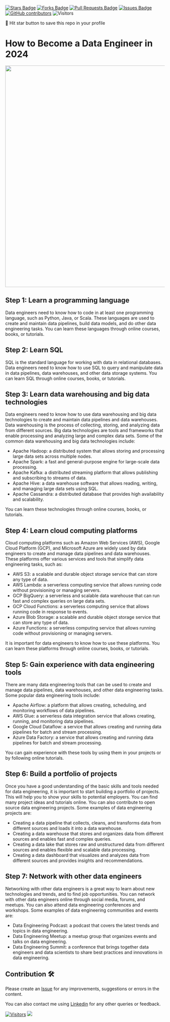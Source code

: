 <a href="https://github.com/drshahizan/BDM/stargazers"><img src="https://img.shields.io/github/stars/drshahizan/BDM" alt="Stars Badge"/></a>
<a href="https://github.com/drshahizan/BDM/network/members"><img src="https://img.shields.io/github/forks/drshahizan/BDM" alt="Forks Badge"/></a>
<a href="https://github.com/drshahizan/BDM/pulls"><img src="https://img.shields.io/github/issues-pr/drshahizan/BDM" alt="Pull Requests Badge"/></a>
<a href="https://github.com/drshahizan/BDM"><img src="https://img.shields.io/github/issues/drshahizan/BDM" alt="Issues Badge"/></a>
<a href="https://github.com/drshahizan/BDM/graphs/contributors"><img alt="GitHub contributors" src="https://img.shields.io/github/contributors/drshahizan/BDM?color=2b9348"></a>
![Visitors](https://api.visitorbadge.io/api/visitors?path=https%3A%2F%2Fgithub.com%2Fdrshahizan%2BDM&labelColor=%23d9e3f0&countColor=%23697689&style=flat)

🌟 Hit star button to save this repo in your profile

# How to Become a Data Engineer in 2024

<p align="center">
<img src="../images/roadmap_de.gif"  height="700" />
</p>

## Step 1: Learn a programming language

Data engineers need to know how to code in at least one programming language, such as Python, Java, or Scala. These languages are used to create and maintain data pipelines, build data models, and do other data engineering tasks. You can learn these languages through online courses, books, or tutorials.

## Step 2: Learn SQL

SQL is the standard language for working with data in relational databases. Data engineers need to know how to use SQL to query and manipulate data in data pipelines, data warehouses, and other data storage systems. You can learn SQL through online courses, books, or tutorials.

## Step 3: Learn data warehousing and big data technologies

Data engineers need to know how to use data warehousing and big data technologies to create and maintain data pipelines and data warehouses. Data warehousing is the process of collecting, storing, and analyzing data from different sources. Big data technologies are tools and frameworks that enable processing and analyzing large and complex data sets. Some of the common data warehousing and big data technologies include:

- Apache Hadoop: a distributed system that allows storing and processing large data sets across multiple nodes.
- Apache Spark: a fast and general-purpose engine for large-scale data processing.
- Apache Kafka: a distributed streaming platform that allows publishing and subscribing to streams of data.
- Apache Hive: a data warehouse software that allows reading, writing, and managing large data sets using SQL.
- Apache Cassandra: a distributed database that provides high availability and scalability.

You can learn these technologies through online courses, books, or tutorials.

## Step 4: Learn cloud computing platforms

Cloud computing platforms such as Amazon Web Services (AWS), Google Cloud Platform (GCP), and Microsoft Azure are widely used by data engineers to create and manage data pipelines and data warehouses. These platforms offer various services and tools that simplify data engineering tasks, such as:

- AWS S3: a scalable and durable object storage service that can store any type of data.
- AWS Lambda: a serverless computing service that allows running code without provisioning or managing servers.
- GCP BigQuery: a serverless and scalable data warehouse that can run fast and complex queries on large data sets.
- GCP Cloud Functions: a serverless computing service that allows running code in response to events.
- Azure Blob Storage: a scalable and durable object storage service that can store any type of data.
- Azure Functions: a serverless computing service that allows running code without provisioning or managing servers.

It is important for data engineers to know how to use these platforms. You can learn these platforms through online courses, books, or tutorials.

## Step 5: Gain experience with data engineering tools

There are many data engineering tools that can be used to create and manage data pipelines, data warehouses, and other data engineering tasks. Some popular data engineering tools include:

- Apache Airflow: a platform that allows creating, scheduling, and monitoring workflows of data pipelines.
- AWS Glue: a serverless data integration service that allows creating, running, and monitoring data pipelines.
- Google Cloud Dataflow: a service that allows creating and running data pipelines for batch and stream processing.
- Azure Data Factory: a service that allows creating and running data pipelines for batch and stream processing.

You can gain experience with these tools by using them in your projects or by following online tutorials.

## Step 6: Build a portfolio of projects

Once you have a good understanding of the basic skills and tools needed for data engineering, it is important to start building a portfolio of projects. This will help you to show your skills to potential employers. You can find many project ideas and tutorials online. You can also contribute to open source data engineering projects. Some examples of data engineering projects are:

- Creating a data pipeline that collects, cleans, and transforms data from different sources and loads it into a data warehouse.
- Creating a data warehouse that stores and organizes data from different sources and enables fast and complex queries.
- Creating a data lake that stores raw and unstructured data from different sources and enables flexible and scalable data processing.
- Creating a data dashboard that visualizes and analyzes data from different sources and provides insights and recommendations.

## Step 7: Network with other data engineers

Networking with other data engineers is a great way to learn about new technologies and trends, and to find job opportunities. You can network with other data engineers online through social media, forums, and meetups. You can also attend data engineering conferences and workshops. Some examples of data engineering communities and events are:

- Data Engineering Podcast: a podcast that covers the latest trends and topics in data engineering.
- Data Engineering Meetup: a meetup group that organizes events and talks on data engineering.
- Data Engineering Summit: a conference that brings together data engineers and data scientists to share best practices and innovations in data engineering.


## Contribution 🛠️
Please create an [Issue](https://github.com/drshahizan/BDM/issues) for any improvements, suggestions or errors in the content.

You can also contact me using [Linkedin](https://www.linkedin.com/in/drshahizan/) for any other queries or feedback.

[![Visitors](https://api.visitorbadge.io/api/visitors?path=https%3A%2F%2Fgithub.com%2Fdrshahizan&labelColor=%23697689&countColor=%23555555&style=plastic)](https://visitorbadge.io/status?path=https%3A%2F%2Fgithub.com%2Fdrshahizan)
![](https://hit.yhype.me/github/profile?user_id=81284918)
